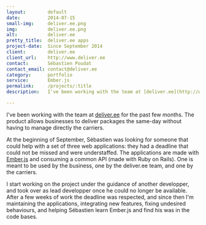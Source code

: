 ```yaml
---
layout:        default
date:          2014-07-15
small-img:     deliver.ee.png
img:           deliver.ee.png
alt:           deliver.ee
pretty_title:  deliver.ee apps
project-date:  Since September 2014
client:        deliver.ee
client_url:    http://www.deliver.ee
contact:       Sébastien Poudat
contact_email: contact@deliver.ee
category:      portfolio
service:       Ember.js
permalink:     /projects/:title
description:   I've been working with the team at [deliver.ee](http://www.deliver.ee) for the past few months. The product allows businesses to deliver packages the same-day without having to manage directly the carriers.

---
```

I've been working with the team at [deliver.ee](http://www.deliver.ee) for the past few months. The product allows businesses to deliver packages the same-day without having to manage directly the carriers.

At the beginning of September, Sébastien was looking for someone that could help with a set of three web applications: they had a deadline that could not be missed and were understaffed. The applications are made with [Ember.js](http://www.emberjs.com) and consuming a common API (made with Ruby on Rails). One is meant to be used by the business, one by the deliver.ee team, and one by the carriers.

I start working on the project under the guidance of another developper, and took over as lead developper once he could no longer be available. After a few weeks of work the deadline was respected, and since then I'm maintaining the applications, integrating new features, fixing undesired behaviours, and helping Sébastien learn Ember.js and find his was in the code bases.
